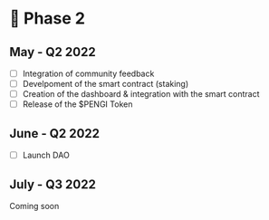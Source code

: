 # 💍 Phase 2

## May - Q2 2022

* [ ] Integration of community feedback
* [ ] Develpoment of the smart contract (staking)
* [ ] Creation of the dashboard & integration with the smart contract
* [ ] Release of the $PENGI Token

## June - Q2 2022

* [ ] Launch DAO

## July - Q3 2022

Coming soon
